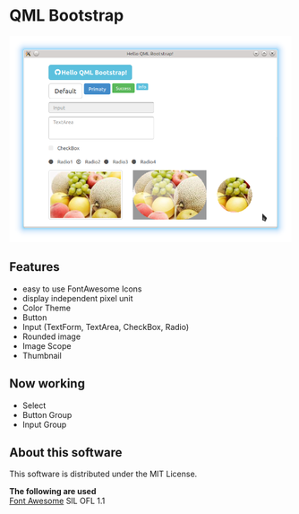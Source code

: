 QML Bootstrap
=============

![screenshot](screenshot.png)

## Features

* easy to use FontAwesome Icons
* display independent pixel unit
* Color Theme
* Button
* Input (TextForm, TextArea, CheckBox, Radio)
* Rounded image
* Image Scope
* Thumbnail

## Now working

* Select
* Button Group
* Input Group

## About this software
This software is distributed under the MIT License.

__The following are used__  
[Font Awesome](http://fortawesome.github.io/Font-Awesome/) SIL OFL 1.1  
